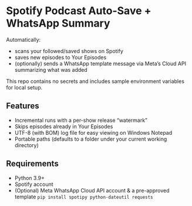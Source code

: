# Spotify Podcast Auto-Save + WhatsApp Summary
Automatically:
- scans your followed/saved shows on Spotify
- saves new episodes to Your Episodes
- (optionally) sends a WhatsApp template message via Meta’s Cloud API summarizing what was added  

This repo contains no secrets and includes sample environment variables for local setup.

## Features
- Incremental runs with a per-show release “watermark”
- Skips episodes already in Your Episodes
- UTF-8 (with BOM) log file for easy viewing on Windows Notepad
- Portable paths (defaults to a folder under your current working directory)

## Requirements 
- Python 3.9+
- Spotify account
- (Optional) Meta WhatsApp Cloud API account & a pre-approved template
```pip install spotipy python-dateutil requests```